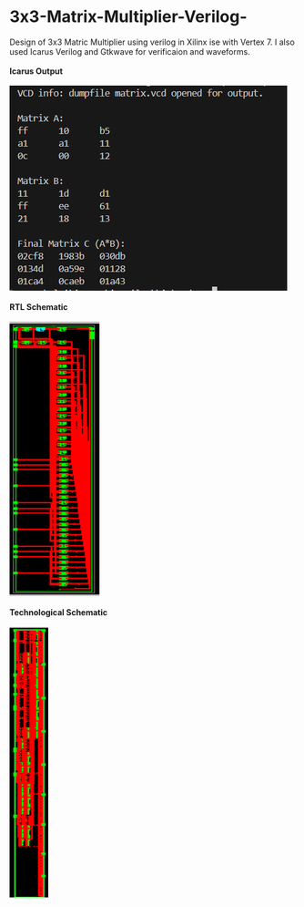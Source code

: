 # 3x3-Matrix-Multiplier-Verilog-
Design of 3x3 Matric Multiplier using verilog in Xilinx ise with Vertex 7. I also used Icarus Verilog and Gtkwave for verificaion and waveforms.
<br><br>
**Icarus Output** 
<br><br>
![Icarus Output](Icarus%20Output.png)
<br><br>
**RTL Schematic**
<br><br>
![RTL Schematic](RTL%20Schematic.png)
<br><br>
**Technological Schematic**
<br><br>
![Technological Schematic](Technological%20Schematic.png)
